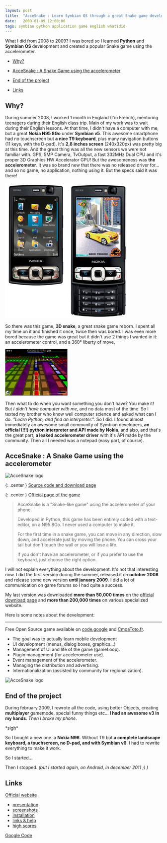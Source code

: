 ```yaml
---
layout: post
title:  "AcceSnake : Learn Symbian OS through a great Snake game development"
date:   2009-01-09 12:00:00
tags: symbian python application game english whatidid
---
```

What I did from 2008 to 2009? I was bored so I learned **Python** and **Symbian OS** development and created a popular Snake game using the accelerometer.

- [Why?][1]
- [AcceSnake : A Snake Game using the accelerometer][2]
- [End of the project][3]
- [Links][4]

    [1]: #why-1
    [2]: #accesnake-2
    [3]: #end-3
    [4]: #links-4

<a name="why-1" />

Why?
----

During summer 2008, I worked 1 month in England (I'm French), mentoring teenagers during their English class trip. Main of my work was to wait during their English lessons. At that time, I didn't have a computer with me, but a great **Nokia N95 8Go** under **Symbian v5**. This awesome smartphone had no touchscreen but **a nice T9 keyboard**, plus many navigation buttons (11 keys, with the D-pad). It's **2,8 inches screen** (240x320px) was pretty big at this time. And the great thing was all the new sensors we were not familiar with. GPS, 5MP Camera, TvOutput, a fast 332MHz Dual CPU and it's proper 3D Graphics HW Accelerator GPU! But the awesomeness was **the accelerometer**. It was so brand new that there was no released driver for... and so no game, no application, nothing using it. But the specs said it was there!

<img src="assets/images/accesnake_n958gb.jpg" alt="N95 8GB" style="width: 400px; margin-left: auto; margin-right: auto"/>

So there was this game, **3D snake**, a great snake game reborn. I spent all my time on it and finished it once, twice then was bored. I was even more bored because the game was great but it didn't use 2 things I wanted in it: an accelerometer control, and a 360° liberty of move.

<img src="assets/images/accesnake_snake3d.jpg" alt="Snake 3D" style="width: 200px; margin-left: auto; margin-right: auto"/>

Then what to do when you want something you don't have? You make it! But *I didn't have computer with me*, and no data most of the time. So I texted my brother who know well computer science and asked what can I do. *"Learn Python, and find an interpreter."*. So I did. I found almost immediately an awesome small community of Symbian developers, **an official (!!!) python interpreter and API made by Nokia**, and also, and that's the great part, **a leaked accelerometer driver** with it's API made by the community. Then all I needed was a notepad (easy part, of course).

<a name="accesnake-2" />

AcceSnake : A Snake Game using the accelerometer
------------------------------------------------

<img src="assets/images/accesnake_logo.jpg" alt="AcceSnake logo" style="width: 200px; margin-left: auto; margin-right: auto"/>

{: .center }
[Source code and download page](https://code.google.com/p/accesnake/downloads/list)

{: .center }
[Official page of the game](http://cmoatoto.fr/accesnake.html)

> AcceSnake is a "Snake-like game" using the accelerometer of your phone.
>
> Developed in Python, this game has been entirely coded with a text-editor, on a N95 8Go. I never used a computer to make it.
>
> For the first time in a snake game, you can move in any direction, slow down, and accelerate just by moving the phone. You can cross your tail but don't touch the wall or you will lose a life.
>
> If you don't have an accelerometer, or if you prefer to use the keyboard, just choose the right option.

I will not explain everything about the development. It's not that interesting now. I did the first version during the summer, released it on **october 2008** and release some new version **until january 2009**. I did a lot of communication on game forums so I had quite a success. 

My last version was downloaded **more than 50,000 times** on the [official download page](https://code.google.com/p/accesnake/downloads/list) and **more than 200,000 times** on various specialized website.

Here is some notes about the development:

---------
Free Open Source game available on [code.google](https://code.google.com/p/accesnake) and [CmoaToto.fr](cmoatoto.fr/accesnake).

- The goal was to actually learn mobile development
- UI development (menus, dialog boxes, graphics...)
- Management of UI and life of the game (gameLoop).
- Plugin management (for accelerometer use).
- Event management of the accelerometer.
- Managing the distribution and advertising.
- Internationalization (assisted by community for regionalization).

<img src="assets/images/accesnake_screenshot.jpg" alt="AcceSnake logo" style="width: 240px; margin-left: auto; margin-right: auto"/>

<a name="end-3" />

End of the project
------------------

During february 2009, I rewrote all the code, using better Objects, creating **multiplayer** gamemode, special funny things etc... **I had an awesome v3 in my hands**. *Then I broke my phone*.

\*sigh\*

So I bought a new one. a **Nokia N96**. Without T9 but **a complete landscape keyboard, a touchscreen, no D-pad, and with Symbian v6**. I had to rewrite everything to make it work.

So I started...

Then I stopped. *(but I started again, on Android, in december 2011 ;) )*

<a name="links-4" />

Links
-----

[Official website](http://cmoatoto.fr/accesnake.html)

- [presentation](http://cmoatoto.fr/presentation.html)
- [screenshots](http://cmoatoto.fr/screenshot.html)
- [installation](http://cmoatoto.fr/installation.html)
- [links & help](http://cmoatoto.fr/links.html)
- [high scores](http://cmoatoto.fr/highscore.php)

[Google Code](https://code.google.com/p/accesnake)
